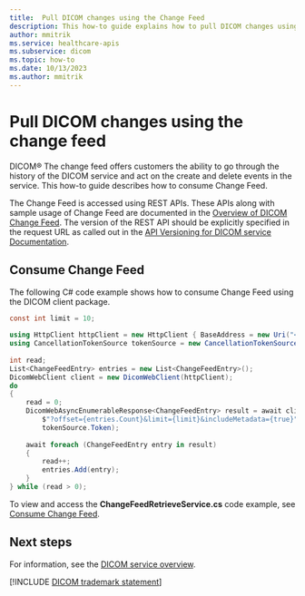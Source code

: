 ```yaml
---
title:  Pull DICOM changes using the Change Feed 
description: This how-to guide explains how to pull DICOM changes using DICOM Change Feed for Azure Health Data Services.
author: mmitrik
ms.service: healthcare-apis
ms.subservice: dicom
ms.topic: how-to
ms.date: 10/13/2023
ms.author: mmitrik
---
```


# Pull DICOM changes using the change feed

DICOM&reg; The change feed offers customers the ability to go through the history of the DICOM service and act on the create and delete events in the service. This how-to guide describes how to consume Change Feed.

The Change Feed is accessed using REST APIs. These APIs along with sample usage of Change Feed are documented in the [Overview of DICOM Change Feed](change-feed-overview.md). The version of the REST API should be explicitly specified in the request URL as called out in the [API Versioning for DICOM service Documentation](api-versioning-dicom-service.md).

## Consume Change Feed

The following C# code example shows how to consume Change Feed using the DICOM client package.

```csharp
const int limit = 10;
 
using HttpClient httpClient = new HttpClient { BaseAddress = new Uri("<URL>") };
using CancellationTokenSource tokenSource = new CancellationTokenSource();
 
int read;
List<ChangeFeedEntry> entries = new List<ChangeFeedEntry>();
DicomWebClient client = new DicomWebClient(httpClient);
do
{
    read = 0;
    DicomWebAsyncEnumerableResponse<ChangeFeedEntry> result = await client.GetChangeFeed(
        $"?offset={entries.Count}&limit={limit}&includeMetadata={true}",
        tokenSource.Token);
 
    await foreach (ChangeFeedEntry entry in result)
    {
        read++;
        entries.Add(entry);
    }
} while (read > 0);
```

To view and access the **ChangeFeedRetrieveService.cs** code example, see [Consume Change Feed](https://github.com/microsoft/dicom-server/blob/main/converter/dicom-cast/src/Microsoft.Health.DicomCast.Core/Features/DicomWeb/Service/ChangeFeedRetrieveService.cs).

## Next steps

For information, see the [DICOM service overview](dicom-services-overview.md).

[!INCLUDE [DICOM trademark statement](../includes/healthcare-apis-dicom-trademark.md)]
